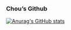 ### Chou’s Github

[![Anurag's GitHub stats](https://github-readme-stats.vercel.app/api?username=BigEyeChou)](https://github.com/bigeyechou/github-readme-stats)
